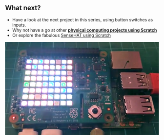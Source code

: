 ## What next?

- Have a look at the next project in this series, using button switches as inputs.
- Why not have a go at other **[physical computing projects using Scratch](https://projects.raspberrypi.org/en/projects?software%5B%5D=scratch&hardware%5B%5D=electronic-components)**
- Or explore the fabulous [SenseHAT using Scratch](https://projects.raspberrypi.org/en/projects?software%5B%5D=scratch&hardware%5B%5D=sense-hat)

![Sense hat](images/whatNext_senseHat.png)